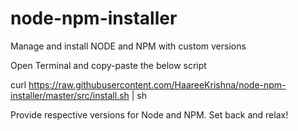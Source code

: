 # node-npm-installer
Manage and install NODE and NPM with custom versions

Open Terminal and copy-paste the below script

curl https://raw.githubusercontent.com/HaareeKrishna/node-npm-installer/master/src/install.sh | sh

Provide respective versions for Node and NPM. Set back and relax!
